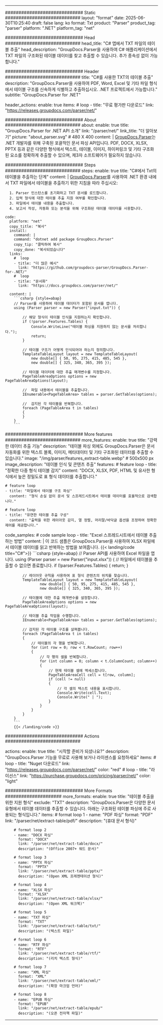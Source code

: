 


---
############################# Static ############################
layout: "format"
date:  2025-06-30T10:25:40
draft: false
lang: ko
format: Txt
product: "Parser"
product_tag: "parser"
platform: ".NET"
platform_tag: "net"

############################# Head ############################
head_title: "C# 앱에서 TXT 파일의 테이블 추출"
head_description: "GroupDocs.Parser을 사용하여 C# 애플리케이션에서 TXT 파일의 구조화된 테이블 데이터를 찾고 추출할 수 있습니다. 추가 종속성 없이 가능합니다."

############################# Header ############################
title: "C#를 사용한 TXT의 테이블 추출" 
description: "GroupDocs.Parser을 사용하여 PDF, Word, Excel 및 기타 파일 형식에서 테이블 구조를 신속하게 식별하고 추출하십시오. .NET 프로젝트에서 가능합니다."
subtitle: "GroupDocs.Parser for .NET" 

header_actions:
  enable: true
  items:
    #  loop
    - title: "무료 평가판 다운로드"
      link: "https://releases.groupdocs.com/parser/net/"
      
############################# About ############################
about:
    enable: true
    title: "GroupDocs.Parser for .NET API 소개"
    link: "/parser/net/"
    link_title: "더 알아보기"
    picture: "about_parser.svg" # 480 X 400
    content: |
       [GroupDocs.Parser](/parser/net/)는 .NET 개발자를 위해 구축된 포괄적인 문서 파싱 API입니다. PDF, DOCX, XLSX, PPTX 등과 같은 다양한 형식에서 텍스트, 테이블, 이미지, 하이퍼링크 및 기타 구조화된 요소를 정확하게 추출할 수 있으며, 제3자 소프트웨어가 필요하지 않습니다.

############################# Steps ############################
steps:
    enable: true
    title: "C#에서 Txt의 테이블을 추출하는 단계"
    content: |
      [GroupDocs.Parser](/parser/net/)를 사용하여 .NET 환경 내에서 TXT 파일에서 테이블을 추출하기 위한 지침을 따라 주십시오:
      
      1. Parser 인스턴스를 초기화하고 TXT 문서를 로드합니다.
      2. 입력 형식에 대한 테이블 추출 지원 여부를 확인합니다.
      3. 파일에서 테이블 내용을 추출합니다.
      4. 보고서 작성, 자동화 또는 분석을 위해 구조화된 테이블 데이터를 사용합니다.
   
    code:
      platform: "net"
      copy_title: "복사"
      install:
        command: |
        command: "dotnet add package GroupDocs.Parser"
        copy_tip: "클릭하여 복사"
        copy_done: "복사되었습니다"
      links:
        #  loop
        - title: "더 많은 예시"
          link: "https://github.com/groupdocs-parser/GroupDocs.Parser-for-.NET/"
        #  loop
        - title: "문서화"
          link: "https://docs.groupdocs.com/parser/net/"
          
      content: |
        ```csharp {style=abap}
        // Parser를 사용하여 테이블 데이터가 포함된 문서를 엽니다.
        using (Parser parser = new Parser("input.txt")) {

            // 해당 형식이 테이블 인식을 지원하는지 확인합니다.
            if (!parser.Features.Tables) {
                Console.WriteLine("테이블 파싱을 지원하지 않는 문서를 처리합니다.");
                return;
            }

            // 테이블 구조가 어떻게 인식되어야 하는지 정의합니다.
            TemplateTableLayout layout = new TemplateTableLayout(
                new double[] { 50, 95, 275, 415, 485, 545 },
                new double[] { 325, 340, 365, 395 });

            // 테이블 데이터에 대한 추출 매개변수를 지정합니다.
            PageTableAreaOptions options = new PageTableAreaOptions(layout);

            //  파일 내용에서 테이블을 추출합니다.
            IEnumerable<PageTableArea> tables = parser.GetTables(options);

            //  감지된 각 테이블을 반복합니다.
            foreach (PageTableArea t in tables)
            {
            }
        }
        ```  

############################# More features ############################
more_features:
  enable: true
  title: "강력한 데이터 추출 기능"
  description: "테이블 파싱 외에도 GroupDocs.Parser은 문서 자동화를 위한 텍스트 블록, 이미지, 메타데이터 및 기타 구조화된 데이터를 추출할 수 있습니다."
  image: "/img/parser/features_extract-table.webp" # 500x500 px
  image_description: "테이블 인식 및 콘텐츠 추출"
  features:
    # feature loop
    - title: "정확한 다중 형식 테이블 감지"
      content: "DOCX, XLSX, PDF, HTML 및 유사한 형식에서 높은 정밀도로 표 형식 데이터를 추출합니다."

    # feature loop
    - title: "파일에서 테이블 구조 파싱"
      content: "형식 손실 없이 문서 및 스프레드시트에서 테이블 데이터를 효율적으로 검색합니다."

    # feature loop
    - title: "유연한 테이블 추출 구성"
      content: "출력을 위한 레이아웃 감지, 열 정렬, 머리말/바닥글 옵션을 조정하여 정확한 제어를 제공합니다."
      
  code_samples:
    # code sample loop
    - title: "Excel 스프레드시트에서 테이블 추출하는 방법"
      content: |
        이 코드 샘플은 GroupDocs.Parser을 사용하여 XLSX 파일에서 테이블 데이터를 읽고 반복하는 방법을 보여줍니다.
        {{< landing/code title="C#">}}
        ```csharp {style=abap}
        //  Parser API를 사용하여 Excel 파일을 엽니다.
        using (Parser parser = new Parser("input.xlsx"))
        {
            // 파일에서 테이블을 추출할 수 없으면 종료합니다.
            if (!parser.Features.Tables)
            {
                return;
            }

            // 레이아웃 규칙을 사용하여 표 형식 콘텐츠의 위치를 찾습니다.
            TemplateTableLayout layout = new TemplateTableLayout(
                    new double[] { 50, 95, 275, 415, 485, 545 },
                    new double[] { 325, 340, 365, 395 });

            // 테이블에 대한 추출 매개변수를 설정합니다.
            PageTableAreaOptions options = new PageTableAreaOptions(layout);

            // 테이블 추출 작업을 수행합니다.
            IEnumerable<PageTableArea> tables = parser.GetTables(options);

            // 감지된 각 테이블 구조를 살펴봅니다.
            foreach (PageTableArea t in tables)
            {
                // 테이블의 각 행을 반복합니다.
                for (int row = 0; row < t.RowCount; row++)
                {
                    // 각 행의 셀을 반복합니다.
                    for (int column = 0; column < t.ColumnCount; column++)
                    {
                        // 현재 테이블 셀에 액세스합니다.
                        PageTableAreaCell cell = t[row, column];
                        if (cell != null)
                        {
                            // 각 셀의 텍스트 내용을 표시합니다.
                            Console.Write(cell.Text);
                            Console.Write(" | ");
                        }
                    }
                }
            }
        }
        ```
        {{< /landing/code >}}


############################# Actions ############################

actions:
  enable: true
  title: "시작할 준비가 되셨나요?"
  description: "GroupDocs.Parser 기능을 무료로 사용해 보거나 라이센스를 요청하세요"
  items:
    #  loop
    - title: "Nuget 다운로드"
      link: "https://releases.groupdocs.com/parser/net/"
      color: "red"
        #  loop
    - title: "라이선스"
      link: "https://purchase.groupdocs.com/pricing/parser/net/"
      color: "light"


############################# More Formats #####################
more_formats:
    enable: true
    title: "테이블 추출을 위한 지원 형식"
    exclude: "TXT"
    description: "GroupDocs.Parser은 다양한 문서 유형에서 테이블 데이터를 추출할 수 있습니다. 아래는 구조화된 테이블 파싱에 주로 사용되는 형식입니다."
    items: 
        # format loop 1
        - name: "PDF 파싱"
          format: "PDF"
          link: "/parser/net/extract-table/pdf/"
          description: "(휴대 문서 형식)"
          
        # format loop 2
        - name: "DOCX 파싱"
          format: "DOCX"
          link: "/parser/net/extract-table/docx/"
          description: "(Office 2007+ 워드 문서)"
          
        # format loop 3
        - name: "PPTX 파싱"
          format: "PPTX"
          link: "/parser/net/extract-table/pptx/"
          description: "(Open XML 프레젠테이션 형식)"
          
        # format loop 4
        - name: "XLSX 파싱"
          format: "XLSX"
          link: "/parser/net/extract-table/xlsx/"
          description: "(Open XML 워크북)"
          
        # format loop 5
        - name: "TXT 파싱"
          format: "TXT"
          link: "/parser/net/extract-table/txt/"
          description: "(텍스트 파일)"
          
        # format loop 6
        - name: "RTF 파싱"
          format: "RTF"
          link: "/parser/net/extract-table/rtf/"
          description: "(리치 텍스트 형식)"
          
        # format loop 7
        - name: "XML 파싱"
          format: "XML"
          link: "/parser/net/extract-table/xml/"
          description: "(확장 마크업 언어)"
          
        # format loop 8
        - name: "EPUB 파싱"
          format: "EPUB"
          link: "/parser/net/extract-table/epub/"
          description: "(오픈 전자책 파일)"
         
          

---